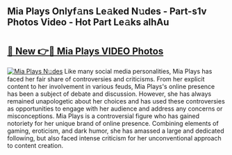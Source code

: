 ## Mia Plays Onlyf𝚊ns Le𝚊ked N𝚞des - Part-s1v Photos Video - Hot Part Le𝚊ks alhAu

# <h2><a href="http://ab81575.deff.icu/?id=Mia+Plays">🔗 New 👉🔴 Mia Plays VIDEO Photos</a></h2>

[![Mia Plays N𝚞des](https://i.imgur.com/rIISA9y.gif)](http://ab81575.deff.icu/?id=Mia+Plays)
Like many social media personalities, Mia Plays has faced her fair share of controversies and criticisms. From her explicit content to her involvement in various feuds, Mia Plays's online presence has been a subject of debate and discussion. However, she has always remained unapologetic about her choices and has used these controversies as opportunities to engage with her audience and address any concerns or misconceptions. Mia Plays is a controversial figure who has gained notoriety for her unique brand of online presence. Combining elements of gaming, eroticism, and dark humor, she has amassed a large and dedicated following, but also faced intense criticism for her unconventional approach to content creation.
